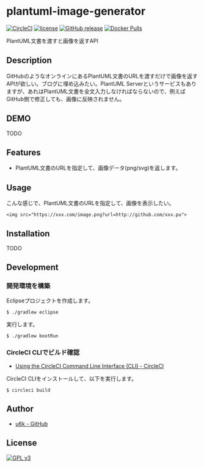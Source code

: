 # plantuml-image-generator

[![CircleCI](https://img.shields.io/circleci/project/github/u6k/plantuml-image-generator.svg)](https://circleci.com/gh/u6k/plantuml-image-generator) [![license](https://img.shields.io/github/license/u6k/plantuml-image-generator.svg)](https://github.com/u6k/plantuml-image-generator/blob/master/LICENSE) [![GitHub release](https://img.shields.io/github/release/u6k/plantuml-image-generator.svg)](https://github.com/u6k/plantuml-image-generator/releases) [![Docker Pulls](https://img.shields.io/docker/pulls/u6kapps/plantuml-image-generator.svg)](https://hub.docker.com/r/u6kapps/plantuml-image-generator/)

PlantUML文書を渡すと画像を返すAPI

## Description

GitHubのようなオンラインにあるPlantUML文書のURLを渡すだけで画像を返すAPIが欲しい。ブログに埋め込みたい。PlantUML Serverというサービスもありますが、あれはPlantUML文書を全文入力しなければならないので、例えばGitHub側で修正しても、画像に反映されません。

## DEMO

TODO

## Features

- PlantUML文書のURLを指定して、画像データ(png/svg)を返します。

## Usage

こんな感じで、PlantUML文書のURLを指定して、画像を表示したい。

```
<img src="https://xxx.com/image.png?url=http://github.com/xxx.pu">
```

## Installation

TODO

## Development

### 開発環境を構築

Eclipseプロジェクトを作成します。

```
$ ./gradlew eclipse
```

実行します。

```
$ ./gradlew bootRun
```

### CircleCI CLIでビルド確認

- [Using the CircleCI Command Line Interface (CLI) - CircleCI](https://circleci.com/docs/2.0/local-jobs/)

CircleCI CLIをインストールして、以下を実行します。

```
$ circleci build
```

## Author

- [u6k - GitHub](https://github.com/u6k)

## License

[![GPL v3](https://img.shields.io/github/license/u6k/plantuml-image-generator.svg)](https://github.com/u6k/plantuml-image-generator/blob/master/LICENSE)
